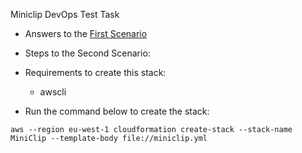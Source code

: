 Miniclip DevOps Test Task

- Answers to the [First Scenario](./answers_First_Scenario)

- Steps to the Second Scenario:

- Requirements to create this stack:
  - awscli

- Run the command below to create the stack:

`aws --region eu-west-1 cloudformation create-stack --stack-name MiniClip --template-body file://miniclip.yml`


